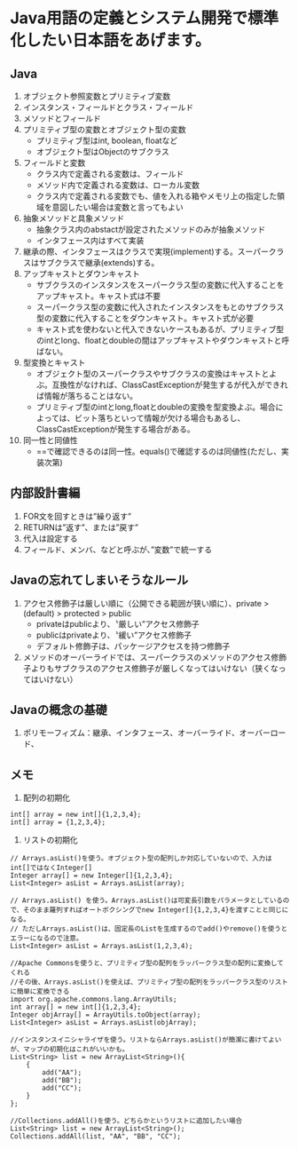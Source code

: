 # Java用語の定義とシステム開発で標準化したい日本語をあげます。
## Java
 1. オブジェクト参照変数とプリミティブ変数
 1. インスタンス・フィールドとクラス・フィールド
 1. メソッドとフィールド
 1. プリミティブ型の変数とオブジェクト型の変数
    * プリミティブ型はint, boolean, floatなど
    * オブジェクト型はObjectのサブクラス
 1. フィールドと変数
    * クラス内で定義される変数は、フィールド
    * メソッド内で定義される変数は、ローカル変数
    * クラス内で定義される変数でも、値を入れる箱やメモリ上の指定した領域を意図したい場合は変数と言ってもよい
 1. 抽象メソッドと具象メソッド
    * 抽象クラス内のabstactが設定されたメソッドのみが抽象メソッド
    * インタフェース内はすべて実装
 1. 継承の際、インタフェースはクラスで実現(implement)する。スーパークラスはサブクラスで継承(extends)する。
 2. アップキャストとダウンキャスト
    * サブクラスのインスタンスをスーパークラス型の変数に代入することをアップキャスト。キャスト式は不要
    * スーパークラス型の変数に代入されたインスタンスをもとのサブクラス型の変数に代入することをダウンキャスト。キャスト式が必要
    * キャスト式を使わないと代入できないケースもあるが、プリミティブ型のintとlong、floatとdoubleの間はアップキャストやダウンキャストと呼ばない。
 1. 型変換とキャスト
    * オブジェクト型のスーパークラスやサブクラスの変換はキャストとよぶ。互換性がなければ、ClassCastExceptionが発生するが代入ができれば情報が落ちることはない。
    * プリミティブ型のintとlong,floatとdoubleの変換を型変換よぶ。場合によっては、ビット落ちといって情報が欠ける場合もあるし、ClassCastExceptionが発生する場合がある。
 1. 同一性と同値性
    * ==で確認できるのは同一性。equals()で確認するのは同値性(ただし、実装次第)

## 内部設計書編
 1. FOR文を回すときは”繰り返す”
 2. RETURNは”返す”、または”戻す”
 3. 代入は設定する
 4. フィールド、メンバ、などと呼ぶが、”変数”で統一する

## Javaの忘れてしまいそうなルール
1. アクセス修飾子は厳しい順に（公開できる範囲が狭い順に）、private > (default) > protected > public
   * privateはpublicより、〝厳しい”アクセス修飾子
   * publicはprivateより、〝緩い”アクセス修飾子
   * デフォルト修飾子は、パッケージアクセスを持つ修飾子
2. メソッドのオーバーライドでは、スーパークラスのメソッドのアクセス修飾子よりもサブクラスのアクセス修飾子が厳しくなってはいけない（狭くなってはいけない）

## Javaの概念の基礎
1. ポリモーフィズム：継承、インタフェース、オーバーライド、オーバーロード、


## メモ
1. 配列の初期化
```
int[] array = new int[]{1,2,3,4};
int[] array = {1,2,3,4};
```
1. リストの初期化
```
// Arrays.asList()を使う。オブジェクト型の配列しか対応していないので、入力はint[]ではなくInteger[]
Integer array[] = new Integer[]{1,2,3,4};
List<Integer> asList = Arrays.asList(array);

// Arrays.asList() を使う。Arrays.asList()は可変長引数をパラメータとしているので、そのまま羅列すればオートボクシングでnew Integer[]{1,2,3,4}を渡すことと同じになる。
// ただしArrays.asList()は、固定長のListを生成するのでadd()やremove()を使うとエラーになるので注意。
List<Integer> asList = Arrays.asList(1,2,3,4);

//Apache Commonsを使うと、プリミティブ型の配列をラッパークラス型の配列に変換してくれる
//その後、Arrays.asList()を使えば、プリミティブ型の配列をラッパークラス型のリストに簡単に変換できる
import org.apache.commons.lang.ArrayUtils;
int array[] = new int[]{1,2,3,4};
Integer objArray[] = ArrayUtils.toObject(array);
List<Integer> asList = Arrays.asList(objArray);

//インスタンスイニシャライザを使う。リストならArrays.asList()が簡潔に書けてよいが、マップの初期化はこれがいいかも。
List<String> list = new ArrayList<String>(){
    {
        add("AA");
        add("BB");
        add("CC");
    }
};

//Collections.addAll()を使う。どちらかというリストに追加したい場合
List<String> list = new ArrayList<String>();
Collections.addAll(list, "AA", "BB", "CC");

```





















